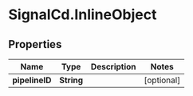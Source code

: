 # SignalCd.InlineObject

## Properties

Name | Type | Description | Notes
------------ | ------------- | ------------- | -------------
**pipelineID** | **String** |  | [optional] 


